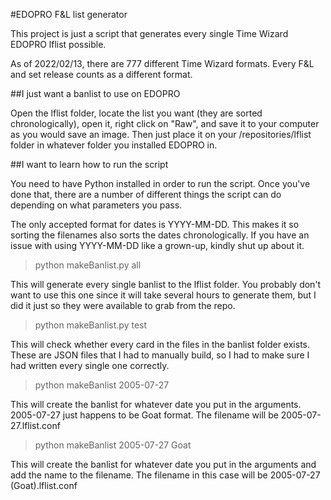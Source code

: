 #EDOPRO F&L list generator

This project is just a script that generates every single Time Wizard EDOPRO lflist possible.

As of 2022/02/13, there are 777 different Time Wizard formats. Every F&L and set release counts as a different format.

##I just want a banlist to use on EDOPRO

Open the lflist folder, locate the list you want (they are sorted chronologically), open it, right click on "Raw", and save it to your computer as you would save an image. Then just place it on your /repositories/lflist folder in whatever folder you installed EDOPRO in.

##I want to learn how to run the script

You need to have Python installed in order to run the script. Once you've done that, there are a number of different things the script can do depending on what parameters you pass.

The only accepted format for dates is YYYY-MM-DD. This makes it so sorting the filenames also sorts the dates chronologically. If you have an issue with using YYYY-MM-DD like a grown-up, kindly shut up about it.

> python makeBanlist.py all

This will generate every single banlist to the lflist folder. You probably don't want to use this one since it will take several hours to generate them, but I did it just so they were available to grab from the repo.

> python makeBanlist.py test

This will check whether every card in the files in the banlist folder exists. These are JSON files that I had to manually build, so I had to make sure I had written every single one correctly.

> python makeBanlist 2005-07-27

This will create the banlist for whatever date you put in the arguments. 2005-07-27 just happens to be Goat format. The filename will be 2005-07-27.lflist.conf

> python makeBanlist 2005-07-27 Goat

This will create the banlist for whatever date you put in the arguments and add the name to the filename. The filename in this case will be 2005-07-27 (Goat).lflist.conf